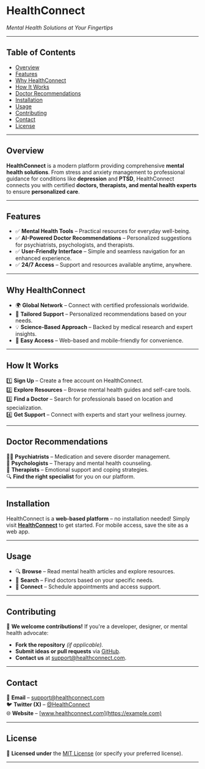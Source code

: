 # HealthConnect  
*Mental Health Solutions at Your Fingertips*

---

## Table of Contents  
- [Overview](#overview)  
- [Features](#features)  
- [Why HealthConnect](#why-healthconnect)  
- [How It Works](#how-it-works)  
- [Doctor Recommendations](#doctor-recommendations)  
- [Installation](#installation)  
- [Usage](#usage)  
- [Contributing](#contributing)  
- [Contact](#contact)  
- [License](#license)  

---

## Overview  
**HealthConnect** is a modern platform providing comprehensive **mental health solutions**. From stress and anxiety management to professional guidance for conditions like **depression** and **PTSD**, HealthConnect connects you with certified **doctors, therapists, and mental health experts** to ensure **personalized care**.

---

## Features  
- ✅ **Mental Health Tools** – Practical resources for everyday well-being.  
- ✅ **AI-Powered Doctor Recommendations** – Personalized suggestions for psychiatrists, psychologists, and therapists.  
- ✅ **User-Friendly Interface** – Simple and seamless navigation for an enhanced experience.  
- ✅ **24/7 Access** – Support and resources available anytime, anywhere.  

---

## Why HealthConnect  
- 🌍 **Global Network** – Connect with certified professionals worldwide.  
- 🎯 **Tailored Support** – Personalized recommendations based on your needs.  
- 💡 **Science-Based Approach** – Backed by medical research and expert insights.  
- 📱 **Easy Access** – Web-based and mobile-friendly for convenience.  

---

## How It Works  
1️⃣ **Sign Up** – Create a free account on HealthConnect.  
2️⃣ **Explore Resources** – Browse mental health guides and self-care tools.  
3️⃣ **Find a Doctor** – Search for professionals based on location and specialization.  
4️⃣ **Get Support** – Connect with experts and start your wellness journey.  

---

## Doctor Recommendations  
👨‍⚕️ **Psychiatrists** – Medication and severe disorder management.  
🧠 **Psychologists** – Therapy and mental health counseling.  
💬 **Therapists** – Emotional support and coping strategies.  
🔍 **Find the right specialist** for you on our platform.  

---

## Installation  
HealthConnect is a **web-based platform** – no installation needed! Simply visit **[HealthConnect](https://example.com)** to get started. For mobile access, save the site as a web app.  

---

## Usage  
- 🔍 **Browse** – Read mental health articles and explore resources.  
- 📌 **Search** – Find doctors based on your specific needs.  
- 💬 **Connect** – Schedule appointments and access support.  

---

## Contributing  
🚀 **We welcome contributions!** If you're a developer, designer, or mental health advocate:  
- **Fork the repository** *(if applicable).*  
- **Submit ideas or pull requests** via [GitHub](#).  
- **Contact us** at [support@healthconnect.com](mailto:support@healthconnect.com).  

---

## Contact  
📩 **Email** – [support@healthconnect.com](mailto:support@healthconnect.com)  
🐦 **Twitter (X)** – [@HealthConnect](https://x.com/healthconnect)  
🌐 **Website** – [www.healthconnect.com](https://example.com)  

---

## License  
📜 **Licensed under** the [MIT License](https://opensource.org/licenses/MIT) (or specify your preferred license).  

---

